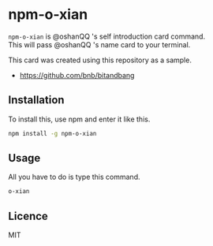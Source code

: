 # npm-o-xian
`npm-o-xian` is @oshanQQ 's self introduction card command.  
This will pass @oshanQQ 's name card to your terminal.
  
This card was created using this repository as a sample.
- https://github.com/bnb/bitandbang
  
## Installation
To install this, use npm and enter it like this.
```bash
npm install -g npm-o-xian
```

## Usage
All you have to do is type this command.
```bash
o-xian
```

## Licence
MIT
